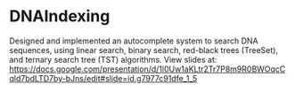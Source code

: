 # DNAIndexing
Designed and implemented an autocomplete system to search DNA sequences, using linear search, binary search, red-black trees (TreeSet), and ternary search tree (TST) algorithms.
View slides at: https://docs.google.com/presentation/d/1l0Uw1aKLtr2Tr7P8m9R0BWOqcCqld7bdLTD7by-bJns/edit#slide=id.g7977c91dfe_1_5
